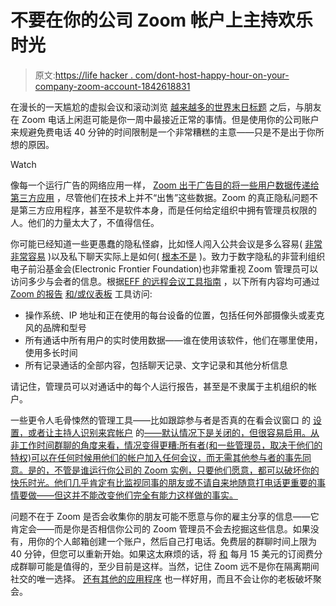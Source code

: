 # 不要在你的公司 Zoom 帐户上主持欢乐时光

> 原文:[https://life hacker . com/dont-host-happy-hour-on-your-company-zoom-account-1842618831](https://lifehacker.com/dont-host-happy-hour-on-your-company-zoom-account-1842618831)

在漫长的一天尴尬的虚拟会议和滚动浏览 [越来越多的世界末日标题](https://lifehacker.com/this-isnt-going-to-end-soon-1842585548) 之后，与朋友在 Zoom 电话上闲逛可能是你一周中最接近正常的事情。但是使用你的公司账户来规避免费电话 40 分钟的时间限制是一个非常糟糕的主意——只是不是出于你所想的原因。

Watch

像每一个运行广告的网络应用一样， [Zoom 出于广告目的将一些用户数据传递给第三方应用](https://zoom.us/privacy) ，尽管他们在技术上并不“出售”这些数据。Zoom 的真正隐私问题不是第三方应用程序，甚至不是软件本身，而是任何给定组织中拥有管理员权限的人。他们的力量太大了，不值得信任。

你可能已经知道一些更愚蠢的隐私怪癖，比如怪人闯入公共会议是多么容易( [非常非常容易](https://lifehacker.com/how-to-prevent-jerks-from-ruining-your-zoom-meetings-1842453487) )以及私下聊天实际上是如何( [根本不是](https://lifehacker.com/this-quirky-zoom-setting-can-make-your-private-snarks-p-1842553134) )。致力于数字隐私的非营利组织电子前沿基金会(Electronic Frontier Foundation)也非常重视 Zoom 管理员可以访问多少与会者的信息。根据[EFF 的远程会议工具指南](https://www.eff.org/deeplinks/2020/03/what-you-should-know-about-online-tools-during-covid-19-crisis) ，以下所有内容均可通过 [Zoom 的报告](https://support.zoom.us/hc/en-us/articles/201363213-Getting-started-with-reports) [和/或仪表板](https://support.zoom.us/hc/en-us/articles/204654719-Getting-Started-with-Dashboard-) 工具访问:

*   操作系统、IP 地址和正在使用的每台设备的位置，包括任何外部摄像头或麦克风的品牌和型号
*   所有通话中所有用户的实时使用数据——谁在使用该软件，他们在哪里使用，使用多长时间
*   所有记录通话的全部内容，包括聊天记录、文字记录和其他分析信息

请记住，管理员可以对通话中的每个人运行报告，甚至是不隶属于主机组织的帐户。

一些更令人毛骨悚然的管理工具——比如跟踪参与者是否真的在看会议窗口 的 [设置，或者让主持人识别来宾帐户](https://support.zoom.us/hc/en-us/articles/115000538083-Attendee-attention-tracking) 的[——默认情况下是关闭的，但很容易启用。从非工作时间群聊的角度来看，情况变得更糟:所有者(和一些管理员，取决于他们的特权)可以在任何时候用他们的帐户加入任何会议，而无需其他参与者的事先同意。是的，不管是谁运行你公司的 Zoom 实例，只要他们愿意，都可以破坏你的快乐时光。他们几乎肯定有比监视同事的朋友或不请自来地随意打电话更重要的事情要做——但这并不能改变他们完全有能力这样做的事实。](https://support.zoom.us/hc/en-us/articles/115004791123-Identify-Guest-Participants)

问题不在于 Zoom 是否会收集你的朋友可能不愿意与你的雇主分享的信息——它肯定会——而是你是否相信你公司的 Zoom 管理员不会去挖掘这些信息。如果没有，用你的个人邮箱创建一个账户，然后自己打电话。免费层的群聊时间上限为 40 分钟，但您可以重新开始。如果这太麻烦的话，将 [和](https://zoom.us/pricing) 每月 15 美元的订阅费分成群聊可能是值得的，至少目前是这样。当然，记住 Zoom 远不是你在隔离期间社交的唯一选择。 [还有其他的应用程序](https://lifehacker.com/the-best-alternatives-to-zoom-for-remote-meetings-1842431075) 也一样好用，而且不会让你的老板破坏聚会。